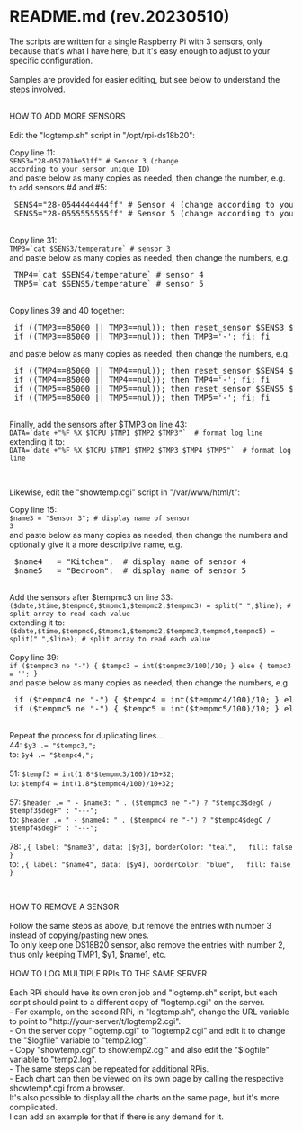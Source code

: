 # README.md (rev.20230510)

The scripts are written for a single Raspberry Pi with 3 sensors, only because that's what I have here, but it's easy enough to adjust to your specific configuration.<br>
<br>
Samples are provided for easier editing, but see below to understand the steps involved.<br>
<br>
<p>
 HOW TO ADD MORE SENSORS<br>
 <br>
 Edit the "logtemp.sh" script in "/opt/rpi-ds18b20":
 
 Copy line 11:<br>
 <code>SENS3="28-051701be51ff" # Sensor 3 (change according to your sensor unique ID)</code><br> 
 and paste below as many copies as needed, then change the number, e.g. to add sensors #4 and #5:
 <pre>
 SENS4="28-0544444444ff" # Sensor 4 (change according to your sensor unique ID) 
 SENS5="28-0555555555ff" # Sensor 5 (change according to your sensor unique ID)</pre> 
  <br> 
 Copy line 31:<br>
 <code>TMP3=`cat $SENS3/temperature` # sensor 3</code><br>
 and paste below as many copies as needed, then change the numbers, e.g.
 <pre>
 TMP4=`cat $SENS4/temperature` # sensor 4 
 TMP5=`cat $SENS5/temperature` # sensor 5</pre>
 <br>
 Copy lines 39 and 40 together:<br>
 <pre>
 if ((TMP3==85000 || TMP3==nul)); then reset_sensor $SENS3 $TMP3; TMP3=`cat $SENS3/temperature`;
 if ((TMP3==85000 || TMP3==nul)); then TMP3='-'; fi; fi</pre>
 and paste below as many copies as needed, then change the numbers, e.g.
 <pre>
 if ((TMP4==85000 || TMP4==nul)); then reset_sensor $SENS4 $TMP4; TMP4=`cat $SENS4/temperature`; 
 if ((TMP4==85000 || TMP4==nul)); then TMP4='-'; fi; fi 
 if ((TMP5==85000 || TMP5==nul)); then reset_sensor $SENS5 $TMP5; TMP5=`cat $SENS5/temperature`; 
 if ((TMP5==85000 || TMP5==nul)); then TMP5='-'; fi; fi</pre>
 <br>
 Finally, add the sensors after $TMP3 on line 43:<br>
 <code>DATA=`date +"%F %X $TCPU $TMP1 $TMP2 $TMP3"`  # format log line</code><br>
 extending it to:<br>
 <code>DATA=`date +"%F %X $TCPU $TMP1 $TMP2 $TMP3 $TMP4 $TMP5"`  # format log line</code><br>
 </p>
 <br>
 <p>
 Likewise, edit the "showtemp.cgi" script in "/var/www/html/t":
 
 Copy line 15:<br>
 <code>$name3   = "Sensor 3"; # display name of sensor 3</code><br> 
 and paste below as many copies as needed, then change the numbers and optionally give it a more descriptive name, e.g. 
 <pre>
 $name4   = "Kitchen";  # display name of sensor 4
 $name5   = "Bedroom";  # display name of sensor 5</pre>
 <br>
 Add the sensors after $tempmc3 on line 33:<br>
 <code>($date,$time,$tempmc0,$tmpmc1,$tempmc2,$tempmc3) = split(" ",$line); # split array to read each value</code><br>
 extending it to:<br>
 <code>($date,$time,$tempmc0,$tmpmc1,$tempmc2,$tempmc3,tempmc4,tempmc5) = split(" ",$line); # split array to read each value</code><br>
 <br>
 Copy line 39:<br>
 <code>if ($tempmc3 ne "-") { $tempc3 = int($tempmc3/100)/10; } else { tempc3 = ''; }</code><br>
 and paste below as many copies as needed, then change the numbers, e.g.
 <pre>
 if ($tempmc4 ne "-") { $tempc4 = int($tempmc4/100)/10; } else { tempc4 = ''; }
 if ($tempmc5 ne "-") { $tempc5 = int($tempmc5/100)/10; } else { tempc5 = ''; }</pre>
 <br>
 Repeat the process for duplicating lines...<br>
 44: <code>$y3 .= "$tempc3,";</code><br>
 to: <code>$y4 .= "$tempc4,";</code><br>
 <br>
 51: <code>$tempf3 = int(1.8*$tempmc3/100)/10+32;</code><br>
 to: <code>$tempf4 = int(1.8*$tempmc4/100)/10+32;</code><br>
 <br>
 57: <code>$header .= " - $name3: " . ($tempmc3 ne "-") ? "$tempc3$degC / $tempf3$degF" : "---";</code><br>
 to: <code>$header .= " - $name4: " . ($tempmc4 ne "-") ? "$tempc4$degC / $tempf4$degF" : "---";</code><br>
 <br>
 78: <code>,{ label: "$name3", data: [$y3], borderColor: "teal",   fill: false }</code><br>
 to: <code>,{ label: "$name4", data: [$y4], borderColor: "blue",   fill: false }</code><br>
</p>
<br>
<p>
 HOW TO REMOVE A SENSOR<br>
 <br>
 Follow the same steps as above, but remove the entries with number 3 instead of copying/pasting new ones.<br>
 To only keep one DS18B20 sensor, also remove the entries with number 2, thus only keeping TMP1, $y1, $name1, etc.<br>
 <br>
 HOW TO LOG MULTIPLE RPIs TO THE SAME SERVER<br>
 <br>
 Each RPi should have its own cron job and "logtemp.sh" script, but each script should point to a different copy of "logtemp.cgi" on the server.<br>
 - For example, on the second RPi, in "logtemp.sh", change the URL variable to point to "http://your-server/t/logtemp2.cgi".<br>
 - On the server copy "logtemp.cgi" to "logtemp2.cgi" and edit it to change the "$logfile" variable to "temp2.log".<br>
 - Copy "showtemp.cgi" to showtemp2.cgi" and also edit the "$logfile" variable to "temp2.log".<br>
 - The same steps can be repeated for additional RPis.<br>
 - Each chart can then be viewed on its own page by calling the respective showtemp*.cgi from a browser.<br>
   It's also possible to display all the charts on the same page, but it's more complicated.<br>
   I can add an example for that if there is any demand for it.
